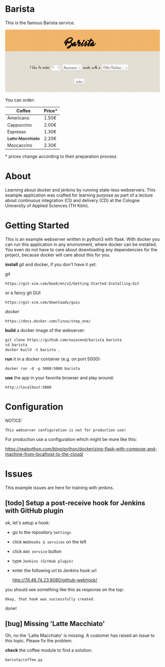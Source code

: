 # Barista

This is the famous Barista service.

![barista](barista/static/img/barista.png)

You can order:

|Coffee|Price\*|
|----|----|
|Americano|1.50€
|Cappuccino|2.00€
|Espresso|1.30€
|~~Latte Macchiato~~|2.20€
|Moccaccino|2.30€

\* prices change according to their preparation process

# About
Learning about docker and jenkins by running state-less webservers. This example application was crafted for learning purpose as part of a lecture about continuous integration (CI) and delivery (CD) at the Cologne University of Applied Sciences (TH Köln).

# Getting Started
This is an example webserver written in python3 with flask. With docker you can run this application in any environment, where docker can be installed. You even do not have to care about downloading any dependencies for the project, because docker will care about this for you.

**install** git and docker, if you don't have it yet:

*git*

    https://git-scm.com/book/en/v2/Getting-Started-Installing-Git
    
or a fancy git GUI

    https://git-scm.com/downloads/guis
    
*docker*

    https://docs.docker.com/linux/step_one/


**build** a docker image of the webserver:

    git clone https://github.com/swiesend/barista barista
    cd barista
    docker build -t barista .
    
**run** it in a docker container (e.g. on port 5000):

    docker run -d -p 5000:5000 barista

**use** the app in your favorite browser and play around:

    http://localhost:5000

# Configuration

*NOTICE:*

    This webserver configuration is not for production use!

For production use a configuration which might be more like this:

https://realpython.com/blog/python/dockerizing-flask-with-compose-and-machine-from-localhost-to-the-cloud/


# Issues

This example issues are here for training with jenkins.

## [todo] Setup a post-receive hook for Jenkins with GitHub plugin

ok, let's setup a hook:

* go to the repository `Settings`
* click `Webhooks & services` on the left
* click `Add service` button
* type `Jenkins (GitHub plugin)`
* enter the following url to Jenkins hook url

    http://78.46.74.23:8080/github-webhook/


you should see something like this as response on the top:


    Okay, that hook was successfully created.

done!

## [bug] Missing 'Latte Macchiato'

Oh, no the 'Latte Macchiato' is missing. A customer has raised an issue to this topic. Please fix the problem.

**check** the coffee module to find a solution:

    barista/coffee.py
